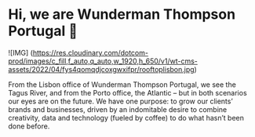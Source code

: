 # Hi, we are Wunderman Thompson Portugal 👋

![IMG] (https://res.cloudinary.com/dotcom-prod/images/c_fill,f_auto,q_auto,w_1920,h_650/v1/wt-cms-assets/2022/04/fys4qomqdjcoxgwxifpr/rooftoplisbon.jpg)

From the Lisbon office of Wunderman Thompson Portugal, we see the Tagus River, and from the Porto office, the Atlantic – but in both scenarios our eyes are on the future. We have one purpose: to grow our clients’ brands and businesses, driven by an indomitable desire to combine creativity, data and technology (fueled by coffee) to do what hasn’t been done before.
